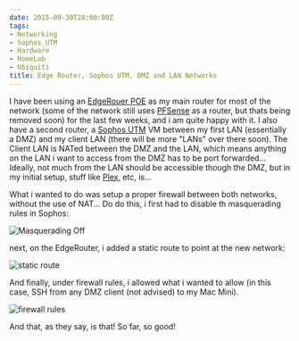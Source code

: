 ```yaml
---
date: 2015-09-30T20:00:00Z
tags:
- Networking
- Sophos_UTM
- Hardware
- HomeLab
- Ubiquiti
title: Edge Router, Sophos UTM, DMZ and LAN Networks
---
```


I have been using an [EdgeRouer POE][2] as my main router for most of the network (some of the network still uses [PFSense][1] as a router, but thats being removed soon) for the last few weeks, and i am quite happy with it. I also have a second router, a [Sophos UTM][3] VM between my first LAN (essentially a DMZ) and my client LAN (there will be more "LANs" over there soon). The Client LAN is NATed between the DMZ and the LAN, which means anything on the LAN i want to access from the DMZ has to be port forwarded... Ideally, not much from the LAN should be accessible though the DMZ, but in my initial setup, stuff like [Plex][4], etc, is...

What i wanted to do was setup a proper firewall between both networks, without the use of NAT... Do do this, i first had to disable th masquerading rules in Sophos:

![Masquerading Off](https://www.tiernanotoole.ie/post_images/2015/09/30/20150930-masquerading-off.png)

next, on the EdgeRouter, i added a static route to point at the new network:

![static route](https://www.tiernanotoole.ie/post_images/2015/09/30/20150930-static-route.png)

And finally, under firewall rules, i allowed what i wanted to allow (in this case, SSH from any DMZ client (not advised) to my Mac Mini).

![firewall rules](https://www.tiernanotoole.ie/post_images/2015/09/30/20150930-firewall-rules.png)

And that, as they say, is that! So far, so good!

[1]: http://www.pfsense.org
[2]: https://www.ubnt.com/edgemax/edgerouter-poe/
[3]: https://www.sophos.com/en-us/products/unified-threat-management.aspx
[4]: http://www.plex.tv
